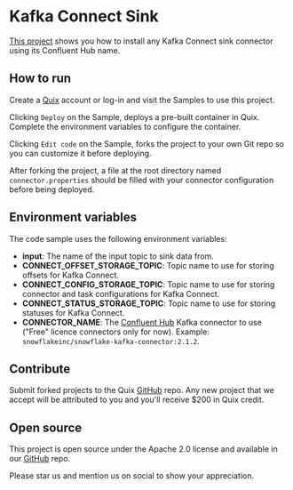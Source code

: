 # Kafka Connect Sink

[This project](https://github.com/quixio/quix-samples/tree/main/shell/kafka-connect-sink) shows you how to install any Kafka Connect sink connector using its Confluent Hub name.

## How to run

Create a [Quix](https://portal.platform.quix.ai/self-sign-up?xlink=github) account or log-in and visit the Samples to use this project.

Clicking `Deploy` on the Sample, deploys a pre-built container in Quix. Complete the environment variables to configure the container.

Clicking `Edit code` on the Sample, forks the project to your own Git repo so you can customize it before deploying.

After forking the project, a file at the root directory named `connector.properties` should be filled with your connector configuration before being deployed.

## Environment variables

The code sample uses the following environment variables:

- **input**: The name of the input topic to sink data from.
- **CONNECT_OFFSET_STORAGE_TOPIC**: Topic name to use for storing offsets for Kafka Connect.
- **CONNECT_CONFIG_STORAGE_TOPIC**: Topic name to use for storing connector and task configurations for Kafka Connect.
- **CONNECT_STATUS_STORAGE_TOPIC**: Topic name to use for storing statuses for Kafka Connect.
- **CONNECTOR_NAME**: The [Confluent Hub](https://www.confluent.io/hub) Kafka connector to use ("Free" licence connectors only for now). Example: `snowflakeinc/snowflake-kafka-connector:2.1.2`.

## Contribute

Submit forked projects to the Quix [GitHub](https://github.com/quixio/quix-samples) repo. Any new project that we accept will be attributed to you and you'll receive $200 in Quix credit.

## Open source

This project is open source under the Apache 2.0 license and available in our [GitHub](https://github.com/quixio/quix-samples) repo.

Please star us and mention us on social to show your appreciation.
